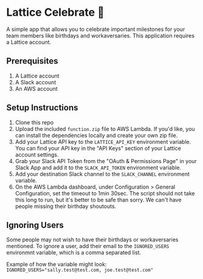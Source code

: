 # Lattice Celebrate 🎉
A simple app that allows you to celebrate important milestones for your team members like birthdays and workaversaries. This application requires a Lattice account.

## Prerequisites
1. A Lattice account
2. A Slack account
3. An AWS account

## Setup Instructions
1. Clone this repo
2. Upload the included `function.zip` file to AWS Lambda. If you'd like, you can install the dependencies locally and create your own zip file.
3. Add your Lattice API key to the `LATTICE_API_KEY` environment variable. You can find your API key in the "API Keys" section of your Lattice account settings.
4. Grab your Slack API Token from the "OAuth & Permissions Page" in your Slack App and add it to the `SLACK_API_TOKEN` environment variable.
5. Add your destination Slack channel to the `SLACK_CHANNEL` environment variable.
6. On the AWS Lambda dashboard, under Configuration > General Configuration, set the timeout to 1min 30sec. The script should not take this long to run, but it's better to be safe than sorry. We can't have people missing their birthday shoutouts.

## Ignoring Users
Some people may not wish to have their birthdays or workaversaries mentioned. To ignore a user, add their email to the `IGNORED_USERS` environmnt variable, which is a comma separated list. 

Example of how the variable might look: `IGNORED_USERS="sally.test@test.com, joe.test@test.com"`